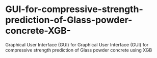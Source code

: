 # GUI-for-compressive-strength-prediction-of-Glass-powder-concrete-XGB-
Graphical User Interface (GUI) for Graphical User Interface (GUI) for compressive strength prediction of Glass powder concrete using XGB
